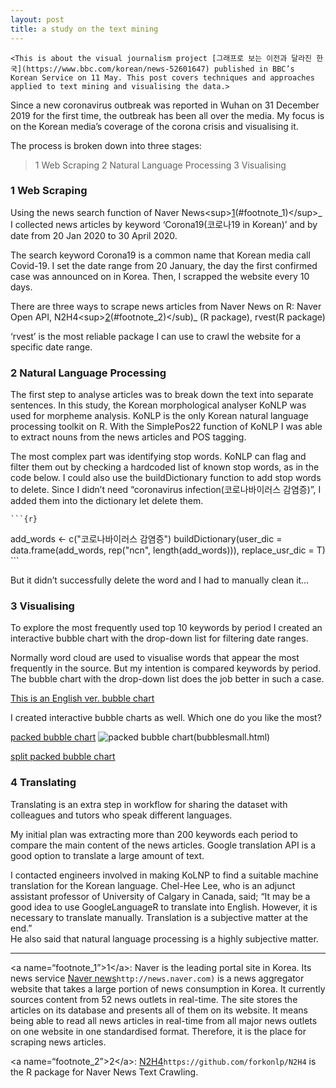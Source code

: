 ```yaml
---
layout: post
title: a study on the text mining 
---
```


`<This is about the visual journalism project [그래프로 보는 이전과 달라진 한국](https://www.bbc.com/korean/news-52601647) published in BBC’s Korean Service on 11 May. This post covers techniques and approaches applied to text mining and visualising the data.>` 


 Since a new coronavirus outbreak was reported in Wuhan on 31 December 2019 for the first time, the outbreak has been all over the media. My focus is on the Korean media’s coverage of the corona crisis and visualising it. 

The process is broken down into three stages: 
> 1 Web Scraping 
> 2 Natural Language Processing 
> 3 Visualising 

### 1 Web Scraping

Using the news search function of Naver News\<sup\>[1]()(#footnote_1)\</sup\>_ I collected news articles by keyword ‘Corona19(코로나19 in Korean)’ and by date from 20 Jan 2020 to 30 April 2020. 

The search keyword Corona19 is a common name that Korean media call Covid-19. I set the date range from 20 January, the day the first confirmed case was announced on in Korea. Then, I scrapped the website every 10 days. 

There are three ways to scrape news articles from Naver News on R: 
Naver Open API, N2H4\<sup\>[2]()(#footnote_2)\</sub)_ (R package), rvest(R package) 

‘rvest’ is the most reliable package I can use to crawl the website for a specific date range. 

### 2 Natural Language Processing

The first step to analyse articles was to break down the text into separate sentences. In this study, the Korean morphological analyser KoNLP was used for morpheme analysis. KoNLP is the only Korean natural language processing toolkit on R. With the SimplePos22 function of KoNLP I was able to extract nouns from the news articles and POS tagging. 

The most complex part was identifying stop words. KoNLP can flag and filter them out by checking a hardcoded list of known stop words, as in the code below. 
I could also use the buildDictionary function to add stop words to delete. Since I didn’t need “coronavirus infection(코로나바이러스 감염증)”, I added them into the dictionary let delete them. 

	```{r}
add\_words \<- c("코로나바이러스 감염증")
buildDictionary(user\_dic = data.frame(add\_words, rep("ncn",  length(add\_words))), replace\_usr\_dic = T)  
	```

But it didn’t successfully delete the word and I had to manually clean it… 

### 3 Visualising

To explore the most frequently used top 10 keywords by period I created an interactive bubble chart with the drop-down list for filtering date ranges.  

Normally word cloud are used to visualise words that appear the most frequently in the source. But my intention is compared keywords by period. The bubble chart with the drop-down list does the job better in such a case. 

[This is an English ver. bubble chart][3]

I created interactive bubble charts as well. 
Which one do you like the most? 

[packed bubble chart][4]
![packed bubble chart]()(bubblesmall.html)

[split packed bubble chart][6]



### 4 Translating  

Translating is an extra step in workflow for sharing the dataset with colleagues and tutors who speak different languages. 

My initial plan was extracting more than 200 keywords each period to compare the main content of the news articles. Google translation API is a good option to translate a large amount of text.

I contacted engineers involved in making KoLNP to find a suitable machine translation for the Korean language. 
Chel-Hee Lee, who is an adjunct assistant professor of University of Calgary in Canada, said; 
“It may be a good idea to use GoogleLanguageR to translate into English. However, it is necessary to translate manually. Translation is a subjective matter at the end.”  
He also said that natural language processing is a highly subjective matter. 


---- 
\<a name=“footnote_1”\>1\</a\>: Naver is the leading portal site in Korea. Its news service [Naver news][7]`http://news.naver.com)` is a news aggregator website that takes a large portion of news consumption in Korea. It currently sources content from 52 news outlets in real-time. The site stores the articles on its database and presents all of them on its website. It means being able to read all news articles in real-time from all major news outlets on one website in one standardised format. Therefore, it is the place for scraping news articles. 

\<a name=“footnote_2”\>2\</a\>: [N2H4][8]`https://github.com/forkonlp/N2H4` is the R package for Naver News Text Crawling.

[3]:	https://public.flourish.studio/visualisation/2576893/
[4]:	file:///.file/id=6571367.1940538
[6]:	file:///.file/id=6571367.1940355
[7]:	(http://news.naver.com)
[8]:	https://github.com/forkonlp/N2H4